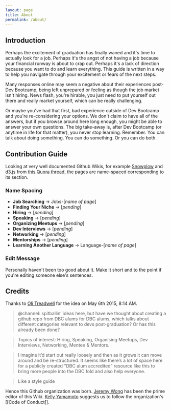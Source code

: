 ```yaml
---
layout: page
title: About
permalink: /about/
---
```

## Introduction

Perhaps the excitement of graduation has finally waned and it's time to actually look for a job. Perhaps it's the angst of not having a job because your financial runway is about to crap out. Perhaps it's a lack of direction because you want to do and learn everything. This guide is written in a way to help you navigate through your excitement or fears of the next steps.

Many responses online may seem a negative about their experiences post-Dev Bootcamp, being left unprepared or feeling as though the job market isn't hiring. News flash, you're hirable, you just need to put yourself out there and really market yourself, which can be really challenging.

Or maybe you've had that first, bad experience outside of Dev Bootcamp and you're re-considering your options. We don't claim to have all of the answers, but if you browse around here long enough, you might be able to answer your own questions. The big take-away is, after Dev Bootcamp (or anytime in life for that matter), you never stop learning. Remember. You can talk about doing something. You can do something. Or you can do both.

## Contribution Guide

Looking at very well documented Github Wikis, for example [Snowplow](https://github.com/snowplow/snowplow/wiki) and [d3.js](https://github.com/mbostock/d3/wiki) from [this Quora thread](http://www.quora.com/What-are-some-examples-of-very-well-made-GitHub-wiki-pages-for-open-source-projects), the pages are name-spaced corresponding to its section.

### Name Spacing

- **Job Searching** -> Jobs-[*name of page*]
- **Finding Your Niche** -> [*pending*]
- **Hiring** -> [*pending*]
- **Speaking** -> [*pending*]
- **Organizing Meetups** -> [*pending*]
- **Dev Interviews** -> [*pending*]
- **Networking** -> [*pending*]
- **Mentorships** -> [*pending*]
- **Learning Another Language** -> Language-[*name of page*]

### Edit Message

Personally haven't been too good about it. Make it short and to the point if you're editing someone else's sentences.

## Credits

Thanks to [Oli Treadwell](https://twitter.com/olitreadwell) for the idea on May 6th 2015, 8:14 AM.

> @channel: spitballin’ ideas here, but have we thought about creating a github repo from DBC alums for DBC alums, which talks about different categories relevant to devs post-graduation? Or has this already been done?

> Topics of interest: Hiring, Speaking, Organising Meetups, Dev Interviews, Networking, Mentee & Mentors.

> I imagine it’d start out really loosely and then as it grows it can move around and be re-structured. It seems like there’s a lot of space here for a publicly created "DBC alum accredited” resource like this to bring more people into the DBC fold and also help everyone.

> Like a style guide

Hence this Github organization was born. [Jeremy Wong](https://twitter.com/jermspeaks) has been the prime editor of this Wiki. [Kelly Yamamoto](https://twitter.com/minedamnesia) suggests us to follow the organization's [[Code of Conduct]].
